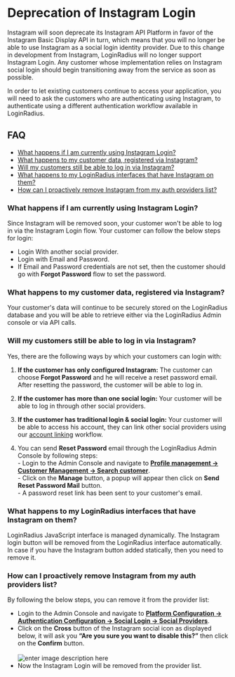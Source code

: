 # Deprecation of Instagram Login

Instagram will soon deprecate its Instagram API Platform in favor of the Instagram Basic Display API in turn, which means that you will no longer be able to use Instagram as a social login identity provider. Due to this change in development from Instagram, LoginRadius will no longer support Instagram Login. Any customer whose implementation relies on Instagram social login should begin transitioning away from the service as soon as possible.

In order to let existing customers continue to access your application, you will need to ask the customers who are authenticating using Instagram, to authenticate using a different authentication workflow available in LoginRadius.

 ## FAQ

 - [What happens if I am currently using Instagram Login?](#whathappensifiamcurrentlyusinginstagramlogin1)
 - [What happens to my customer data, registered via Instagram?](#whathappenstomycustomerdataregisteredviainstagram2)
 - [Will my customers still be able to log in via Instagram?](#willmycustomersstillbeabletologinviainstagram3)
 - [What happens to my LoginRadius interfaces that have Instagram on them?](#whathappenstomyloginradiusinterfacesthathaveinstagramonthem4)
 - [How can I proactively remove Instagram from my auth providers list?](#howcaniproactivelyremoveinstagramfrommyauthproviderslist5)

### What happens if I am currently using Instagram Login?

Since Instagram will be removed soon, your customer won't be able to log in via the Instagram Login flow. Your customer can follow the below steps for login:

- Login With another social provider.
- Login with Email and Password. 
- If Email and Password credentials are not set, then the customer should go with **Forgot Password** flow to set the password. 

### What happens to my customer data, registered via Instagram?

Your customer's data will continue to be securely stored on the LoginRadius database and you will be able to retrieve either via the LoginRadius Admin console or via API calls. 

### Will my customers still be able to log in via Instagram?

Yes, there are the following ways by which your customers can login with:

1. **If the customer has only configured Instagram:** The customer can choose **Forgot Password** and he will receive a reset password email. After resetting the password, the customer will be able to log in.

2. **If the customer has more than one social login:** Your customer will be able to log in through other social providers.

3. **If the customer has traditional login & social login:** Your customer will be able to access his account, they can link other social providers using our [account linking](https://www.loginradius.com/legacy/docs/authentication/FAQ/account-linking/#account-linking) workflow.
4. You can send **Reset Password** email through the LoginRadius Admin Console by following steps:
<br> - Login to the Admin Console and navigate to [**Profile management -> Customer Management -> Search customer**](https://adminconsole.loginradius.com/profile-management/customer-management/search-customers).
<br> - Click on the **Manage** button,  a popup will appear then click on **Send Reset Password Mail** button.
<br> - A password reset link has been sent to your customer's email. 

### What happens to my LoginRadius interfaces that have Instagram on them? 

LoginRadius JavaScript interface is managed dynamically. The Instagram login button will be removed from the LoginRadius interface automatically. In case if you have the Instagram button added statically, then you need to remove it.

### How can I proactively remove Instagram from my auth providers list? 

By following the below steps, you can remove it from the provider list:

- Login to the Admin Console and navigate to [**Platform Configuration -> Authentication Configuration ->  Social Login ->  Social Providers**](https://adminconsole.loginradius.com/platform-configuration/authentication-configuration/social-login/social-providers).
- Click on the **Cross** button of the Instagram social icon as displayed below, it will ask you **“Are you sure you want to disable this?”**  then click on the **Confirm** button.
<br><br>![enter image description here](https://apidocs.lrcontent.com/images/Social-Login---LoginRadius-User-Dashboard-13_120145ea0034e4bf354.81624665.png "Instagram Icon")
- Now the Instagram Login will be removed from the provider list.



